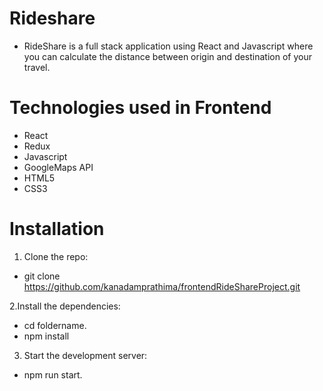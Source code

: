 # Rideshare 
- RideShare is a full stack application using React and Javascript where you can calculate the distance between origin and destination of your travel.

# Technologies used in Frontend
- React
- Redux
- Javascript
- GoogleMaps API
- HTML5
- CSS3

# Installation 
1. Clone the repo:
 - git clone https://github.com/kanadamprathima/frontendRideShareProject.git
   
2.Install the dependencies:

- cd foldername.
- npm install
3. Start the development server:
- npm run start.
